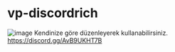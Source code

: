 # vp-discordrich
![image](https://user-images.githubusercontent.com/84708247/188238142-b3fe8d2e-1922-4447-8ca1-d86a9c11fb90.png)
Kendinize göre düzenleyerek kullanabilirsiniz. https://discord.gg/AvB9UKHT7B
